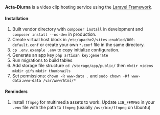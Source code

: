 **Acta-Diurna** is a video clip hosting service using the [Laravel Framework](https://github.com/laravel/laravel).

#### Installation
1. Built vendor directory with `composer install` in development and `composer install --no-dev` in production. 
1. Create virtual host block in `/etc/apache2/sites-enabled/000-default.conf` or create your own `*.conf` file in the same directory. 
1. `cp .env.example .env` to copy initialize configuration.
1. Generate an app key `php artisan key:generate`
1. Run migrations to build tables
1. Add storage file structure `cd /storage/app/public/` then `mkdir videos` `mkdir gifs` `mkdir thumbnails`
1. Set permissions: `chown -R www-data .` and `sudo chown -Rf www-data:www-data /var/www/html/*`
#### Reminders
1. Install `ffmpeg` for multimedia assets to work. Update `LIB_FFMPEG` in your `.env` file with the path to `ffmpeg` (usually `/usr/bin/ffmpeg` on Ubuntu)

